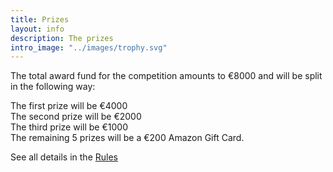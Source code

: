 ```yaml
---
title: Prizes
layout: info
description: The prizes
intro_image: "../images/trophy.svg"
---
```


The total award fund for the competition amounts to €8000 and will be split in the following way:

The first prize will be €4000<br/>
The second prize will be €2000<br/>
The third prize will be €1000<br/>
The remaining 5 prizes will be a €200 Amazon Gift Card.<br/>


See all details in the [Rules](https://challenge.greemta.eu/rules/)
